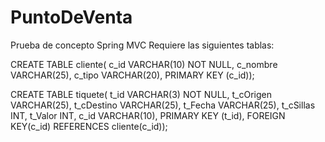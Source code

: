 PuntoDeVenta
============

Prueba de concepto Spring MVC Requiere las siguientes tablas:

CREATE TABLE cliente(
    c_id VARCHAR(10) NOT NULL,
    c_nombre VARCHAR(25),
    c_tipo VARCHAR(20),
    PRIMARY KEY (c_id));

CREATE TABLE tiquete(
    t_id VARCHAR(3) NOT NULL,
    t_cOrigen VARCHAR(25),
    t_cDestino VARCHAR(25),
    t_Fecha VARCHAR(25),
    t_cSillas INT,
    t_Valor INT,
    c_id VARCHAR(10),
    PRIMARY KEY (t_id),
    FOREIGN KEY(c_id) REFERENCES cliente(c_id));
